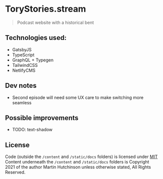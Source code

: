 # ToryStories.stream

> Podcast website with a historical bent

## Technologies used:

-   GatsbyJS
-   TypeScript
-   GraphQL + Typegen
-   TailwindCSS
-   NetlifyCMS

## Dev notes

-   Second episode will need some UX care to make switching more seamless

## Possible improvements

-   TODO: text-shadow

## License

Code (outside the `/content` and `/static/docs` folders) is licensed under [MIT](./LICENSE)
Content underneath the `/content` and `/static/docs` folders is Copyright 2021 of the author Martin Hutchinson unless otherwise stated, All Rights Reserved.
